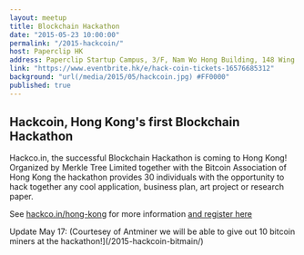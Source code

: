 ```yaml
---
layout: meetup
title: Blockchain Hackathon
date: "2015-05-23 10:00:00"
permalink: "/2015-hackcoin/"
host: Paperclip HK
address: Paperclip Startup Campus, 3/F, Nam Wo Hong Building, 148 Wing Lok Street, Sheung Wan, Hong Kong, Hong Kong
link: "https://www.eventbrite.hk/e/hack-coin-tickets-16576685312"
background: "url(/media/2015/05/hackcoin.jpg) #FF0000"
published: true
---
```


## Hackcoin, Hong Kong's first Blockchain Hackathon

Hackco.in, the successful Blockchain Hackathon is coming to Hong Kong! Organized by Merkle Tree Limited together with the Bitcoin Association of Hong Kong the hackathon provides 30 individuals with the opportunity to hack together any cool application, business plan, art project or research paper. 

See [hackco.in/hong-kong](http://hackco.in/hong-kong/) for more information [and register here](http://www.eventbrite.hk/e/hack-coin-hong-kong-tickets-16576685312)

Update May 17: (Courtesey of Antminer we will be able to give out 10 bitcoin miners at the hackathon!](/2015-hackcoin-bitmain/)
